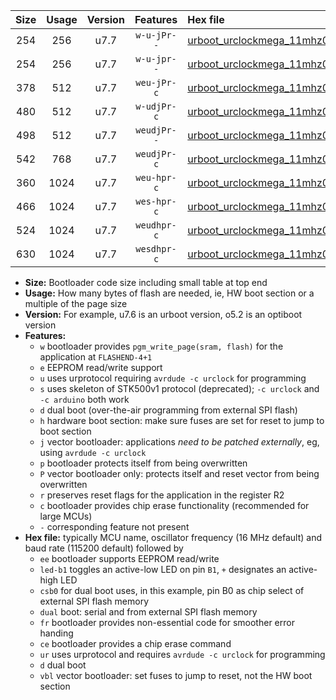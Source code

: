 |Size|Usage|Version|Features|Hex file|
|:-:|:-:|:-:|:-:|:--|
|254|256|u7.7|`w-u-jPr--`|[urboot_urclockmega_11mhz0592_115200bps_led+c7_ur_vbl.hex](https://raw.githubusercontent.com/stefanrueger/urboot.hex/main/boards/urclockmega/fcpu_11mhz0592/115200_bps/urboot_urclockmega_11mhz0592_115200bps_led+c7_ur_vbl.hex)|
|254|256|u7.7|`w-u-jpr--`|[urboot_urclockmega_11mhz0592_115200bps_led+c7_fr_ur_vbl.hex](https://raw.githubusercontent.com/stefanrueger/urboot.hex/main/boards/urclockmega/fcpu_11mhz0592/115200_bps/urboot_urclockmega_11mhz0592_115200bps_led+c7_fr_ur_vbl.hex)|
|378|512|u7.7|`weu-jPr-c`|[urboot_urclockmega_11mhz0592_115200bps_ee_led+c7_fr_ce_ur_vbl.hex](https://raw.githubusercontent.com/stefanrueger/urboot.hex/main/boards/urclockmega/fcpu_11mhz0592/115200_bps/urboot_urclockmega_11mhz0592_115200bps_ee_led+c7_fr_ce_ur_vbl.hex)|
|480|512|u7.7|`w-udjPr-c`|[urboot_urclockmega_11mhz0592_115200bps_led+c7_csb3_dual_fr_ce_ur_vbl.hex](https://raw.githubusercontent.com/stefanrueger/urboot.hex/main/boards/urclockmega/fcpu_11mhz0592/115200_bps/urboot_urclockmega_11mhz0592_115200bps_led+c7_csb3_dual_fr_ce_ur_vbl.hex)|
|498|512|u7.7|`weudjPr--`|[urboot_urclockmega_11mhz0592_115200bps_ee_led+c7_csb3_dual_fr_ur_vbl.hex](https://raw.githubusercontent.com/stefanrueger/urboot.hex/main/boards/urclockmega/fcpu_11mhz0592/115200_bps/urboot_urclockmega_11mhz0592_115200bps_ee_led+c7_csb3_dual_fr_ur_vbl.hex)|
|542|768|u7.7|`weudjPr-c`|[urboot_urclockmega_11mhz0592_115200bps_ee_led+c7_csb3_dual_fr_ce_ur_vbl.hex](https://raw.githubusercontent.com/stefanrueger/urboot.hex/main/boards/urclockmega/fcpu_11mhz0592/115200_bps/urboot_urclockmega_11mhz0592_115200bps_ee_led+c7_csb3_dual_fr_ce_ur_vbl.hex)|
|360|1024|u7.7|`weu-hpr-c`|[urboot_urclockmega_11mhz0592_115200bps_ee_led+c7_fr_ce_ur.hex](https://raw.githubusercontent.com/stefanrueger/urboot.hex/main/boards/urclockmega/fcpu_11mhz0592/115200_bps/urboot_urclockmega_11mhz0592_115200bps_ee_led+c7_fr_ce_ur.hex)|
|466|1024|u7.7|`wes-hpr-c`|[urboot_urclockmega_11mhz0592_115200bps_ee_led+c7_fr_ce.hex](https://raw.githubusercontent.com/stefanrueger/urboot.hex/main/boards/urclockmega/fcpu_11mhz0592/115200_bps/urboot_urclockmega_11mhz0592_115200bps_ee_led+c7_fr_ce.hex)|
|524|1024|u7.7|`weudhpr-c`|[urboot_urclockmega_11mhz0592_115200bps_ee_led+c7_csb3_dual_fr_ce_ur.hex](https://raw.githubusercontent.com/stefanrueger/urboot.hex/main/boards/urclockmega/fcpu_11mhz0592/115200_bps/urboot_urclockmega_11mhz0592_115200bps_ee_led+c7_csb3_dual_fr_ce_ur.hex)|
|630|1024|u7.7|`wesdhpr-c`|[urboot_urclockmega_11mhz0592_115200bps_ee_led+c7_csb3_dual_fr_ce.hex](https://raw.githubusercontent.com/stefanrueger/urboot.hex/main/boards/urclockmega/fcpu_11mhz0592/115200_bps/urboot_urclockmega_11mhz0592_115200bps_ee_led+c7_csb3_dual_fr_ce.hex)|

- **Size:** Bootloader code size including small table at top end
- **Usage:** How many bytes of flash are needed, ie, HW boot section or a multiple of the page size
- **Version:** For example, u7.6 is an urboot version, o5.2 is an optiboot version
- **Features:**
  + `w` bootloader provides `pgm_write_page(sram, flash)` for the application at `FLASHEND-4+1`
  + `e` EEPROM read/write support
  + `u` uses urprotocol requiring `avrdude -c urclock` for programming
  + `s` uses skeleton of STK500v1 protocol (deprecated); `-c urclock` and `-c arduino` both work
  + `d` dual boot (over-the-air programming from external SPI flash)
  + `h` hardware boot section: make sure fuses are set for reset to jump to boot section
  + `j` vector bootloader: applications *need to be patched externally*, eg, using `avrdude -c urclock`
  + `p` bootloader protects itself from being overwritten
  + `P` vector bootloader only: protects itself and reset vector from being overwritten
  + `r` preserves reset flags for the application in the register R2
  + `c` bootloader provides chip erase functionality (recommended for large MCUs)
  + `-` corresponding feature not present
- **Hex file:** typically MCU name, oscillator frequency (16 MHz default) and baud rate (115200 default) followed by
  + `ee` bootloader supports EEPROM read/write
  + `led-b1` toggles an active-low LED on pin `B1`, `+` designates an active-high LED
  + `csb0` for dual boot uses, in this example, pin B0 as chip select of external SPI flash memory
  + `dual` boot: serial and from external SPI flash memory
  + `fr` bootloader provides non-essential code for smoother error handing
  + `ce` bootloader provides a chip erase command
  + `ur` uses urprotocol and requires `avrdude -c urclock` for programming
  + `d` dual boot
  + `vbl` vector bootloader: set fuses to jump to reset, not the HW boot section
